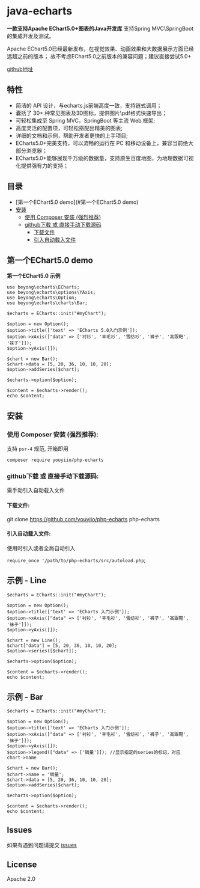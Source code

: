 # java-echarts

**一款支持Apache EChart5.0+图表的Java开发库** 支持Spring MVC\SpringBoot的集成开发及测试。

Apache EChart5.0已经最新发布，在视觉效果、动画效果和大数据展示方面已经远超之前的版本；
故不考虑EChart5.0之前版本的兼容问题；建议直接尝试5.0+

[github地址](https://github.com/youyiio/php-echarts)

## 特性

* 简洁的 API 设计，与echarts.js前端高度一致，支持链式调用；
* 囊括了 30+ 种常见图表及3D图标，提供图片\pdf格式快速导出；
* 可轻松集成至 Spring MVC，SpringBoot 等主流 Web 框架;
* 高度灵活的配置项，可轻松搭配出精美的图表;
* 详细的文档和示例，帮助开发者更快的上手项目;
* ECharts5.0+完美支持，可以流畅的运行在 PC 和移动设备上，兼容当前绝大部分浏览器；
* ECharts5.0+能够展现千万级的数据量，支持原生百度地图，为地理数据可视化提供强有力的支持；


## 目录 
* [第一个EChart5.0 demo](#第一个EChart5.0 demo) 
* [安装](#安装) 
    * [使用 Composer 安装 (强烈推荐)](#使用-composer-安装-强烈推荐)
    * [github下载 或 直接手动下载源码](#github下载-或-直接手动下载源码)
        * [下载文件](#下载文件)
        * [引入自动载入文件](#引入自动载入文件)


## 第一个EChart5.0 demo

**第一个EChart5.0 示例**
```
use beyong\echarts\ECharts;
use beyong\echarts\options\YAxis;
use beyong\echarts\Option;
use beyong\echarts\charts\Bar;

$echarts = ECharts::init("#myChart");

$option = new Option();
$option->title(['text' => 'ECharts 5.0入门示例']);
$option->xAxis(["data" => ['衬衫', '羊毛衫', '雪纺衫', '裤子', '高跟鞋', '袜子']]);
$option->yAxis([]);

$chart = new Bar();
$chart->data = [5, 20, 36, 10, 10, 20];
$option->addSeries($chart);

$echarts->option($option);

$content = $echarts->render();
echo $content;
```



## 安装
### 使用 Composer 安装 (强烈推荐):
支持 `psr-4` 规范, 开箱即用
```
composer require youyiio/php-echarts
```

### github下载 或 直接手动下载源码:
需手动引入自动载入文件

#### 下载文件:
git clone https://github.com/youyiio/php-echarts php-echarts


#### 引入自动载入文件:
使用时引入或者全局自动引入

`require_once '/path/to/php-echarts/src/autoload.php`;



## 示例 - Line
```
$echarts = ECharts::init("#myChart");

$option = new Option();
$option->title(['text' => 'ECharts 入门示例']);
$option->xAxis(["data" => ['衬衫', '羊毛衫', '雪纺衫', '裤子', '高跟鞋', '袜子']]);
$option->yAxis([]);

$chart = new Line();
$chart["data"] = [5, 20, 36, 10, 10, 20];
$option->series([$chart]);

$echarts->option($option);

$content = $echarts->render();
echo $content;
```

## 示例 - Bar
```
$echarts = ECharts::init("#myChart");

$option = new Option();
$option->title(['text' => 'ECharts 入门示例']);
$option->xAxis(["data" => ['衬衫', '羊毛衫', '雪纺衫', '裤子', '高跟鞋', '袜子']]);
$option->yAxis([]);
$option->legend(["data" => ['销量']]); //显示指定的series的标记，对应chart->name

$chart = new Bar();
$chart->name = '销量';
$chart->data = [5, 20, 36, 10, 10, 20];
$option->addSeries($chart);

$echarts->option($option);

$content = $echarts->render();
echo $content;
```



## Issues
如果有遇到问题请提交 [issues](https://github.com/youyiio/java-echarts/issues)


## License
Apache 2.0
